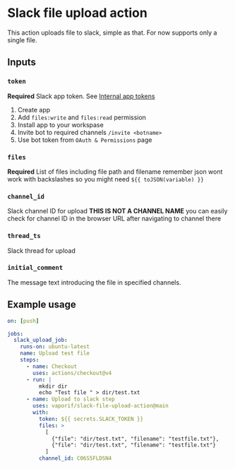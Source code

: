# Slack file upload action

This action uploads file to slack, simple as that. For now supports only a
single file.

## Inputs

### `token`

**Required** Slack app token. See
[Internal app tokens](https://slack.com/intl/en-ru/help/articles/215770388-Create-and-regenerate-API-tokens#internal-app-tokens)

1. Create app
1. Add `files:write` and `files:read` permission
1. Install app to your workspase
1. Invite bot to required channels `/invite <botname>`
1. Use bot token from `OAuth & Permissions` page

### `files`

**Required** List of files including file path and filename remember json wont
work with backslashes so you might need `${{ toJSON(variable) }}`

### `channel_id`

Slack channel ID for upload **THIS IS NOT A CHANNEL NAME** you can easily check
for channel ID in the browser URL after navigating to channel there

### `thread_ts`

Slack thread for upload

### `initial_comment`

The message text introducing the file in specified channels.

## Example usage

```yaml
on: [push]

jobs:
  slack_upload_job:
    runs-on: ubuntu-latest
    name: Upload test file
    steps:
      - name: Checkout
        uses: actions/checkout@v4
      - run: |
          mkdir dir
          echo "Test file " > dir/test.txt
      - name: Upload to slack step
        uses: vaporif/slack-file-upload-action@main
        with:
          token: ${{ secrets.SLACK_TOKEN }}
          files: >
            [
              {"file": "dir/test.txt", "filename": "testfile.txt"},
              {"file": "dir/test.txt", "filename": "testfile.txt"}
            ]
          channel_id: C06S5FLDSN4
```
